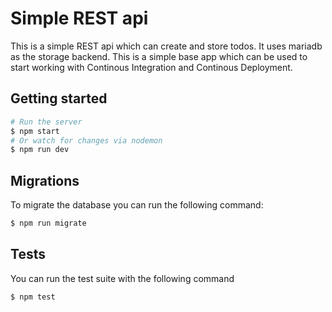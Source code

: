 # Simple REST api

This is a simple REST api which can create and store todos. It uses mariadb as the storage backend. This is a simple base app which can be used to start working with Continous Integration and Continous Deployment.

## Getting started

```sh
# Run the server
$ npm start
# Or watch for changes via nodemon
$ npm run dev
```

## Migrations

To migrate the database you can run the following command:

```sh
$ npm run migrate
```

## Tests

You can run the test suite with the following command

```sh
$ npm test
```

